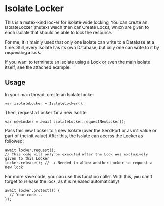 # Isolate Locker

This is a mutex-kind locker for isolate-wide locking. You can create an IsolateLocker (mutex) which then
can Create Locks, which are given to each isolate that should be able to lock the resource.

For me, it is mainly used that only one Isolate can write to a Database at a time. Still, every
isolate has its own Database, but only one can write to it by requesting a lock.

If you want to terminate an Isolate using a Lock or even the main isolate itself, see the
attached example.

## Usage

In your main thread, create an IsolateLocker

    var isolateLocker = IsolateLocker();

Then, request a Locker for a new Isolate

    var newLocker = await isolateLocker.requestNewLocker();

Pass this new Locker to a new Isolate (over the SendPort or as init value or part of the init value)
After this, the Isolate can access the Locker as followed:

    await locker.request();
    // This code will only be executed after the Lock was exclusively given to this Locker
    locker.release(); // -> Needed to allow another Locker to request a new lock

For more save code, you can use this function caller. With this, you can't forget to release the lock,
as it is released automatically!

    await locker.protect(() {
      // Your code...
    });